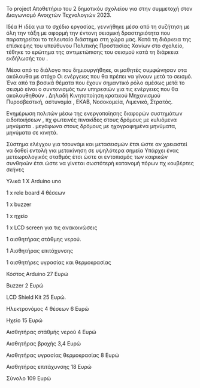 To project
Αποθετήριο του 2 δημοτικόυ σχολείου για στην συμμετοχή στον Διαγωνισμό Ανοιχτών Τεχνολογιών 2023.

Ιδέα
Η ιδέα για το σχέδιο εργασίας, γεννήθηκε μέσα από τη συζήτηση με όλη την τάξη με αφορμή την έντονη σεισμική δραστηριότητα που παρατηρείται το τελευταίο διάστημα στη χώρα μας. Κατά τη διάρκεια της επίσκεψης του υπεύθυνου Πολιτικής Προστασίας Χανίων στο σχολείο, τέθηκε το ερώτημα της αντιμετώπισης του σεισμού κατά τη διάρκεια εκδήλωσής του .

Μέσα από το διάλογο που δημιουργήθηκε, οι μαθητές συμφώνησαν στα ακόλουθα με στόχο Οι ενέργειες που θα πρέπει να γίνουν μετά το σεισμό. Ένα από τα βασικά θέματα που έχουν σημαντικό ρόλο αμέσως μετά το σεισμό είναι ο συντονισμός των υπηρεσιών για τις ενέργειες που θα ακολουθηθούν . Δηλαδή Κινητοποίηση κρατικού Μηχανισμού Πυροσβεστική, αστυνομία , ΕΚΑΒ, Νοσοκομεία, Λιμενικό, Στρατός.

Ενημέρωση πολιτών μέσω της ενεργοποίησης διαφορών συστημάτων ειδοποιήσεων , πχ φωτεινές πινακίδες στους δρόμους με κυλιόμενα μηνύματα . μεγάφωνα στους δρόμους με ηχογραφημένα μηνύματα, μηνύματα σε κινητά.

Σύστημα ελέγχου για τσουνάμι και μετασεισμών έτσι ώστε αν χρειαστεί να δοθεί εντολή για μετακίνηση σε υψηλότερα σημεία Υπάρχει ένας μετεωρολογικός σταθμός έτσι ώστε οι εντοπισμός των καιρικών συνθηκών έτσι ώστε να γίνεται σωστότερή κατανομή πόρων πχ κουβέρτες σκήνες

Υλικά
1 X Arduino uno

1 x rele board 4 θέσεων

1 x buzzer

1 x ηχείο

1 x LCD screen για τις ανακοινώσεις

1 αισθητήρας στάθμης νερού.

1 Αισθητήρας επιτάχυνσης

1 αισθητήρες υγρασίας και θερμοκρασίας

Κόστος
Arduino 27 Ευρώ

Buzzer 2 Ευρώ

LCD Shield Kit 25 Ευρώ.

Ηλεκτρονόμος 4 θέσεων 6 Ευρώ

Ηχείο 15 Ευρώ

Αισθητήρας στάθμής νερού 4 Ευρώ

Αισθητήρας βροχής 3,4 Ευρώ

Αισθητήρας υγρασίας θερμοκρασίας 8 Ευρώ

Αισθητήρας επιτάχυνσης 18 Ευρώ

Σύνολο 109 Ευρώ
